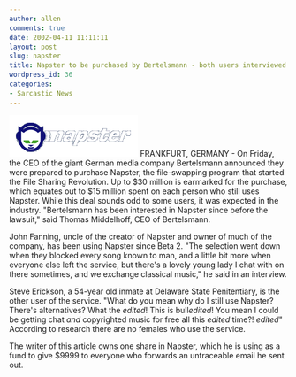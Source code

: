 ```yaml
---
author: allen
comments: true
date: 2002-04-11 11:11:11
layout: post
slug: napster
title: Napster to be purchased by Bertelsmann - both users interviewed
wordpress_id: 36
categories:
- Sarcastic News
---
```


![What Napster means is about as obvious as why people still use it.](/images/old/napster.gif) FRANKFURT, GERMANY - On Friday, the CEO of the giant German media company       Bertelsmann announced they were prepared to purchase Napster, the file-swapping       program that started the File Sharing Revolution. Up to $30 million is earmarked       for the purchase, which equates out to $15 million spent on each person       who still uses Napster. While this deal sounds odd to some users, it was       expected in the industry. "Bertelsmann has been interested in Napster since       before the lawsuit," said Thomas Middelhoff, CEO of Bertelsmann.

John Fanning, uncle of the creator of   Napster and owner of much of the company, has been using Napster since Beta   2. "The selection went down when they blocked every song known to man, and a   little bit more when everyone else left the service, but there's a lovely young   lady I chat with on there sometimes, and we exchange classical music," he said   in an interview.

Steve Erickson, a 54-year old inmate   at Delaware State Penitentiary, is the other user of the service. "What do you   mean why do I still use Napster? There's alternatives? What the *edited*! This   is bull*edited*! You mean I could be getting chat _and_ copyrighted music   for free all this *edited* time?! *edited*" According to research there are   no females who use the service.

The writer of this article owns one   share in Napster, which he is using as a fund to give $9999 to everyone who   forwards an untraceable email he sent out.
